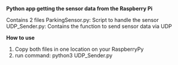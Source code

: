 **Python app getting the sensor data from the Raspberry Pi**

Contains 2 files
ParkingSensor.py: Script to handle the sensor
UDP_Sender.py: Contains the function to send sensor data via UDP

**How to use**
1. Copy both files in one location on your RaspberryPy
2. run command: python3 UDP_Sender.py
